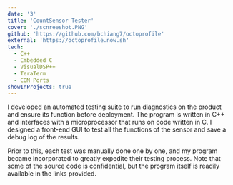 ```yaml
---
date: '3'
title: 'CountSensor Tester'
cover: './scnreeshot.PNG'
github: 'https://github.com/bchiang7/octoprofile'
external: 'https://octoprofile.now.sh'
tech:
  - C++
  - Embedded C
  - VisualDSP++
  - TeraTerm
  - COM Ports
showInProjects: true
---
```


I developed an automated testing suite to run diagnostics on the product and ensure its function before deployment.
The program is written in C++ and interfaces with a microprocessor that runs on code written in C. I designed a front-end GUI to test all the functions of the sensor and save a debug log of the results. 


Prior to this, each test was manually done one by one, and my program became incorporated to greatly expedite their testing process. Note that some of the source code is confidential, but the program itself is readily available in the links provided.
